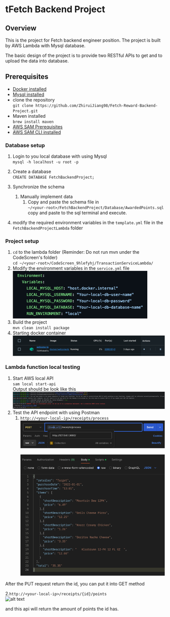 tFetch Backend Project
===============================
## Overview
This is the project for Fetch backend engineer position. 
The project is built by AWS Lambda with Mysql database.

The basic design of the project is to provide two RESTful APIs to get and to upload the data into database.

## Prerequisites
* [Docker installed](https://www.docker.com/get-started/)
* [Mysql installed ](https://dev.mysql.com/downloads/mysql/)
* clone the repository
  <br> `git clone https://github.com/ZhiruiJiang98/Fetch-Reward-Backend-Project.git`
* Maven installed
  <br> `brew install maven`
* [AWS SAM Prerequisites](https://docs.aws.amazon.com/serverless-application-model/latest/developerguide/prerequisites.html)
* [AWS SAM CLI installed](https://docs.aws.amazon.com/serverless-application-model/latest/developerguide/install-sam-cli.html)


### Database setup
1. Login to you local database with using Mysql
   <br>`mysql -h localhost -u root -p`
2. Create a database
   <br> `CREATE DATABASE FetchBackendProject;`
3. Synchronize the schema
    1. Manually implement data
        1. Copy and paste the schema file in
           <br>`~/<your-root>/FetchBackendProject/Database/AwardedPoints.sql`
           <br> copy and paste to the sql terminal and execute.
  
5. modify the required environment variables in the `template.yml` file in the `FetchBackendProjectLambda` folder

### Project setup
1. `cd` to the lambda folder (Reminder: Do not run mvn under the CodeScreen's folder)
<br> `cd ~/<your-root>/CodeScreen_9hlefyhj/TransactionServiceLambda/`
2. Modify the environment variables in the `service.yml` file
<br> ![img.png](Images/template_yml_example.png)
3. Build the project
<br> `mvn clean install package`
4. Starting docker container
![img.png](Images/start_docker_container_image.png)

### Lambda function local testing
1. Start AWS local API
<br>`sam local start-api`
 <br>Output should be look like this
<br>![img.png](Images/start_docker_api.jpg)
2. Test the API endpoint with using Postman
   1. `http://<your-local-ip>/receipts/process`
      <br> ![Images/postman_POST.jpg](Images/postman_POST.jpg)</br>
      <br> ![img_4.png](Images/postman_POST_BODY.jpg)</br>

After the PUT request return the id, you can put it into GET method

   2.`http://<your-local-ip>/receipts/{id}/points`
   <br>![alt text](image.png)</br>

and this api will return the amount of points the id has.